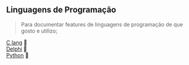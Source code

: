 ## Linguagens de Programação

>Para documentar features de linguagens de programação de que gosto e utilizo;


[C lang](C-lang/index-c.md) :crown:</br>
[Delphi](Delphi/index-delphi.md) :dragon:</br>
[Python](Python/index-py.md) :snake:</br>